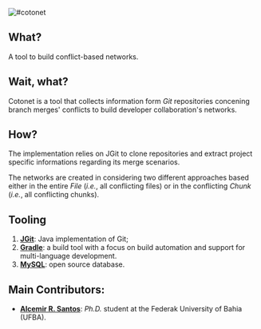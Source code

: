 ![#cotonet](https://github.com/riselabs-ufba/cotonet/src/img/cotonet.png "cotonet logo")


## What?
A tool to build conflict-based networks.

## Wait, what?
Cotonet is a tool that collects information form _Git_ repositories concening branch merges' conflicts to build developer collaboration's networks.

## How?
The implementation relies on JGit to clone repositories and extract project specific informations regarding its merge scenarios. 

The networks are created in considering two different approaches based either in the entire _File_ (_i.e._, all conflicting files) or in the conflicting _Chunk_ (_i.e._, all conflicting chunks).

## Tooling
1. [**JGit**](http://www.eclipse.org/jgit/): Java implementation of Git;
2. [**Gradle**](http://gradle.org): a build tool with a focus on build automation and support for multi-language development.
3. [**MySQL**](http://www.mysql.com): open source database.

## Main Contributors:

* [**Alcemir R. Santos**](http://github.com/alcemirsantos): _Ph.D._ student at the Federak University of Bahia (UFBA).